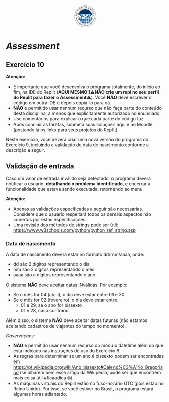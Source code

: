 <p align="center">
    <img src="assets/logo_infnet.png" width="70" height="70" />
</p>

# *Assessment*

## Exercício 10

**Atenção:**
- É importante que você desenvolva o programa totalmente, do início ao fim, na IDE do Replit (**AQUI MESMO!!**⚠️**NÃO crie um repl no seu perfil do Replit para fazer o Assessment**⚠️). Você **NÃO** deve escrever o código em outra IDE e depois copiá-lo para cá.
- **NÃO** é permitido usar nenhum recurso que não faça parte do conteúdo desta disciplina, a menos que explicitamente autorizado no enunciado.
- Use comentários para explicar o que cada parte do código faz.
- Após concluir as tarefas, submeta suas soluções aqui e no Moodle (postando lá os links para seus projetos do Replit).

Neste exercício, você deverá criar uma nova versão do programa do Exercício 9, incluindo a validação de data de nascimento conforme a descrição a seguir.

## Validação de entrada

Caso um valor de entrada inválido seja detectado, o programa deverá notificar o usuário, **detalhando o problema identificado**, e encerrar a funcionalidade que estava sendo executada, retornando ao menu.

**Atenção:**

- Apenas as validações especificadas a seguir são necessárias. Considere que o usuário respeitará todos os demais aspectos não cobertos por estas especificações.
- Uma revisão dos métodos de strings pode ser útil: https://www.w3schools.com/python/python_ref_string.asp

### Data de nascimento

A data de nascimento deverá estar no formato dd/mm/aaaa, onde:

- dd são 2 dígitos representando o dia
- mm são 2 dígitos representando o mês
- aaaa são a dígitos representando o ano

O sistema **NÃO** deve aceitar datas INválidas. Por exemplo:
- Se o mês for 04 (abril), o dia deve estar entre 01 e 30.
- Se o mês for 02 (fevereiro), o dia deve estar entre:
  - 01 e 29, se o ano for bissexto
  - 01 e 28, caso contrário

Além disso, o sistema **NÃO** deve aceitar datas futuras (não estamos aceitando cadastros de viajantes do tempo no momento).

*Observações:*

- **NÃO** é permitido usar nenhum recurso do módulo datetime além do que está indicado nas instruções de uso do Exercício 6.
- As regras para determinar se um ano é bissexto podem ser encontradas em https://pt.wikipedia.org/wiki/Ano_bissexto#Calend%C3%A1rio_Gregoriano (se olharem bem esse artigo da Wikipédia, pode ser que encontrem mais coisa útil #ficaadica 🤐).
- As máquinas virtuais do Replit estão no fuso-horário UTC (pois estão no Reino Unido). Por isso, se você estiver no Brasil, o programa estará algumas horas adiantado.